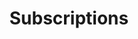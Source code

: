 ---
title: Subscriptions
lastmod: 2019-02-27T09:32:30-07:00
draft: false
description: Introduction to subscriptions in Stripe
weight: 20
emoji: 💶
vimeo: 320659872
chapter_start: Subscriptions
---